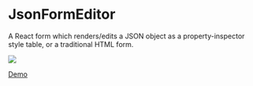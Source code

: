 # JsonFormEditor
A React form which renders/edits a JSON object as a property-inspector style table, or a traditional HTML form.

<img src="https://raw.githack.com/cloudomatic/JsonFormEditor/main/demo/Screenshot.png"/>

<a href="https://raw.githack.com/cloudomatic/JsonFormEditor/main/demo/index.html" target="_sitedemo">Demo</a>

